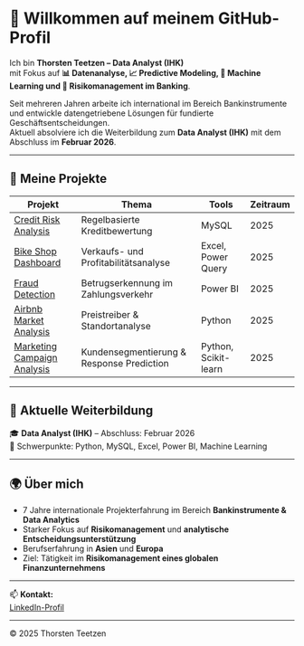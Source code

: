 # 👋 Willkommen auf meinem GitHub-Profil

Ich bin **Thorsten Teetzen – Data Analyst (IHK)**  
mit Fokus auf **📊 Datenanalyse, 📈 Predictive Modeling, 🧠 Machine Learning und 💼 Risikomanagement im Banking**.

Seit mehreren Jahren arbeite ich international im Bereich Bankinstrumente und entwickle datengetriebene Lösungen für fundierte Geschäftsentscheidungen.  
Aktuell absolviere ich die Weiterbildung zum **Data Analyst (IHK)** mit dem Abschluss im **Februar 2026**.

---

## 📁 Meine Projekte
| Projekt | Thema | Tools | Zeitraum |
|----------|--------|--------|----------|
| [Credit Risk Analysis](https://github.com/Thor100stud/credit-risk-analysis-mysql) | Regelbasierte Kreditbewertung | MySQL | 2025 |
| [Bike Shop Dashboard](https://github.com/Thor100stud/bike-shop-excel-dashboard) | Verkaufs- und Profitabilitätsanalyse | Excel, Power Query | 2025 |
| [Fraud Detection](https://github.com/Thor100stud/fraud-detection-powerbi) | Betrugserkennung im Zahlungsverkehr | Power BI | 2025 |
| [Airbnb Market Analysis](https://github.com/Thor100stud/airbnb-market-analysis-python) | Preistreiber & Standortanalyse | Python | 2025 |
| [Marketing Campaign Analysis](https://github.com/Thor100stud/marketing-campaign-analysis) | Kundensegmentierung & Response Prediction | Python, Scikit-learn | 2025

---

## 🧠 Aktuelle Weiterbildung
🎓 **Data Analyst (IHK)** – Abschluss: Februar 2026  
📘 Schwerpunkte: Python, MySQL, Excel, Power BI, Machine Learning  

---

## 🌍 Über mich
- 7 Jahre internationale Projekterfahrung im Bereich **Bankinstrumente & Data Analytics**  
- Starker Fokus auf **Risikomanagement** und **analytische Entscheidungsunterstützung**  
- Berufserfahrung in **Asien** und **Europa**  
- Ziel: Tätigkeit im **Risikomanagement eines globalen Finanzunternehmens**

---

📫 **Kontakt:**  
[LinkedIn-Profil](https://www.linkedin.com/in/thorsten-teetzen-744891350)

---

© 2025 Thorsten Teetzen